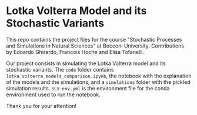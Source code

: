 # Lotka Volterra Model and its Stochastic Variants

This repo contains the project files for the course "Stochastic Processes and Simulations in Natural Sciences" at Bocconi University. Contributions by Edoardo Ghirardo, Francois Hoche and Elisa Tofanelli.

Our project consists in simulating the Lotka Volterra model and its stochastic variants. The `code` folder contains `lotka_volterra_models_comparison.ipynb`, the notebook with the explanation of the models and the simulations, and a `simulations` folder with the pickled simulation results. `SLV-env.yml` is the environment file for the conda environment used to run the notebook.

Thank you for your attention!